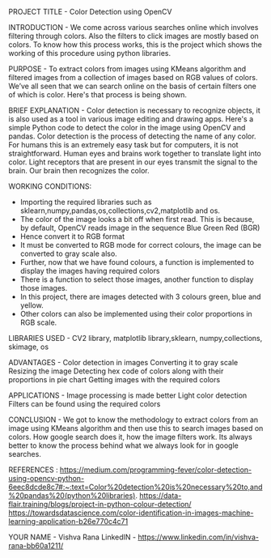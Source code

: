 PROJECT TITLE - Color Detection using OpenCV

INTRODUCTION - 
We come across various searches online which involves filtering through colors. Also the filters to click images are mostly based on colors. To know how this process works, this is the project which shows the working of this procedure using python libraries.

PURPOSE - 
To extract colors from images using KMeans algorithm and filtered images from a collection of images based on RGB values of colors.
We’ve all seen that we can search online on the basis of certain filters one of which is color. Here's that process is being shown.

BRIEF EXPLANATION - Color detection is necessary to recognize objects, it is also used as a tool in various image editing and drawing apps. Here's a simple Python code to detect the color in the image using OpenCV and pandas. Color detection is the process of detecting the name of any color. For humans this is an extremely easy task but for computers, it is not straightforward. Human eyes and brains work together to translate light into color. Light receptors that are present in our eyes transmit the signal to the brain. Our brain then recognizes the color.

WORKING CONDITIONS:
- Importing the required libraries such as sklearn,numpy,pandas,os,collections,cv2,matplotlib and os.
- The color of the image looks a bit off when first read. This is because, by default, OpenCV reads image in the sequence Blue Green Red (BGR)
- Hence convert it to RGB format
- It must be converted to RGB mode for correct colours, the image can be converted to gray scale also.
- Further, now that we have found colours, a function is implemented to display the images having required colors
- There is a function to select those images, another function to display those images.
- In this project, there are images detected with 3 colours green, blue and yellow. 
- Other colors can also be implemented using their color proportions in RGB scale.

LIBRARIES USED - CV2 library, matplotlib library,sklearn, numpy,collections, skimage, os 

ADVANTAGES - 
Color detection in images
Converting it to gray scale
Resizing the image
Detecting hex code of colors along with their proportions in pie chart
Getting images with the required colors

APPLICATIONS - 
Image processing is made better
Light color detection
Filters can be found using the required colors

CONCLUSION - We got to know the methodology to extract colors from an image using KMeans algorithm and then use this to search images based on colors. How google search does it, how the image filters work. Its always better to know the process behind what we always look for in google searches.

REFERENCES :
https://medium.com/programming-fever/color-detection-using-opencv-python-6eec8dcde8c7#:~:text=Color%20detection%20is%20necessary%20to,and%20pandas%20(python%20libraries).
https://data-flair.training/blogs/project-in-python-colour-detection/
https://towardsdatascience.com/color-identification-in-images-machine-learning-application-b26e770c4c71

YOUR NAME - Vishva Rana
LinkedIN - https://www.linkedin.com/in/vishva-rana-bb60a1211/
